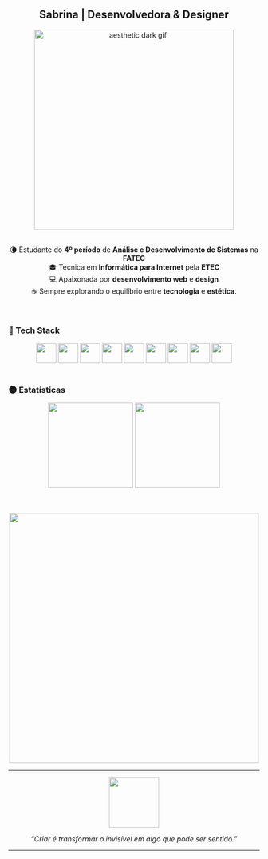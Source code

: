 <!-- 🖤 aesthetic dark profile README for Sabrina -->

<h2 align="center"> Sabrina | Desenvolvedora & Designer </h2>

<div align="center">
  <img align="center" width="400" src="https://i.pinimg.com/originals/fd/f4/55/fdf455a5cf49c33b45424baab4210baf.gif" alt="aesthetic dark gif"/>
</div>

<br>

<p align="center">
  🌘 Estudante do <b>4º período</b> de <b>Análise e Desenvolvimento de Sistemas</b> na <b>FATEC</b><br>
  🎓 Técnica em <b>Informática para Internet</b> pela <b>ETEC</b><br>
  💻 Apaixonada por <b>desenvolvimento web</b> e <b>design</b><br>
  ☕ Sempre explorando o equilíbrio entre <b>tecnologia</b> e <b>estética</b>.
</p>

<br>

### 🖤 Tech Stack

<div align="center">
  <img width="40" src="https://cdn.jsdelivr.net/gh/devicons/devicon/icons/javascript/javascript-original.svg" />
  <img width="40" src="https://cdn.jsdelivr.net/gh/devicons/devicon/icons/html5/html5-original.svg" />
  <img width="40" src="https://cdn.jsdelivr.net/gh/devicons/devicon/icons/css3/css3-original.svg" />
  <img width="40" src="https://cdn.jsdelivr.net/gh/devicons/devicon/icons/bootstrap/bootstrap-original.svg" />
  <img width="40" src="https://cdn.jsdelivr.net/gh/devicons/devicon/icons/react/react-original.svg" />
  <img width="40" src="https://cdn.jsdelivr.net/gh/devicons/devicon/icons/python/python-original.svg" />
  <img width="40" src="https://cdn.jsdelivr.net/gh/devicons/devicon/icons/photoshop/photoshop-original.svg" />
  <img width="40" src="https://cdn.jsdelivr.net/gh/devicons/devicon/icons/figma/figma-original.svg" />
  <img width="40" src="https://cdn.jsdelivr.net/gh/devicons/devicon/icons/vscode/vscode-original.svg" />
</div>

<br>

### 🌑 Estatísticas

<div align="center">
  <img height="170" src="http://github-profile-summary-cards.vercel.app/api/cards/stats?username=sabrinxb&theme=github_dark"/>
  <img height="170" src="http://github-profile-summary-cards.vercel.app/api/cards/repos-per-language?username=sabrinxb&theme=github_dark"/>
  
  <br><br>
  <img width="500" src="http://github-profile-summary-cards.vercel.app/api/cards/profile-details?username=sabrinxb&theme=github_dark"/>
</div>

---

<div align="center">
  <img src="https://i.pinimg.com/originals/bd/4c/4e/bd4c4e1cedbe6c2d1d186aec4eee62bc.gif" width="100">
  <p><i>“Criar é transformar o invisível em algo que pode ser sentido.”</i></p>
</div>

---

